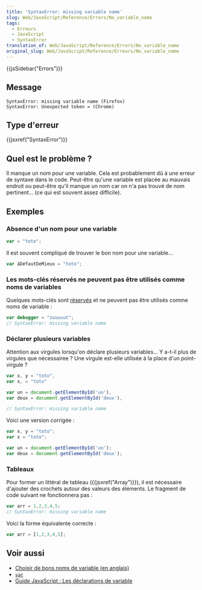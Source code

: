 ```yaml
---
title: 'SyntaxError: missing variable name'
slug: Web/JavaScript/Reference/Errors/No_variable_name
tags:
  - Erreurs
  - JavaScript
  - SyntaxError
translation_of: Web/JavaScript/Reference/Errors/No_variable_name
original_slug: Web/JavaScript/Reference/Erreurs/No_variable_name
---
```

{{jsSidebar("Errors")}}

## Message

```
SyntaxError: missing variable name (Firefox)
SyntaxError: Unexpected token = (Chrome)
```

## Type d'erreur

{{jsxref("SyntaxError")}}

## Quel est le problème ?

Il manque un nom pour une variable. Cela est probablement dû à une erreur de syntaxe dans le code. Peut-être qu'une variable est placée au mauvais endroit ou peut-être qu'il manque un nom car on n'a pas trouvé de nom pertinent… (ce qui est souvent assez difficile).

## Exemples

### Absence d'un nom pour une variable

```js example-bad
var = "toto";
```

Il est souvent compliqué de trouver le bon nom pour une variable…

```js example-good
var àDéfautDeMieux = "toto";
```

### Les mots-clés réservés ne peuvent pas être utilisés comme noms de variables

Quelques mots-clés sont [réservés](/fr/docs/Web/JavaScript/Reference/Grammaire_lexicale#Mots-clés) et ne peuvent pas être utilisés comme noms de variable :

```js example-bad
var debugger = "zuuuuut";
// SyntaxError: missing variable name
```

### Déclarer plusieurs variables

Attention aux virgules lorsqu'on déclare plusieurs variables… Y a-t-il plus de virgules que nécessairee ? Une virgule est-elle utilisée à la place d'un point-virgule ?

```js example-bad
var x, y = "toto",
var x, = "toto"

var un = document.getElementById('un'),
var deux = document.getElementById('deux'),

// SyntaxError: missing variable name
```

Voici une version corrigée :

```js example-good
var x, y = "toto";
var x = "toto";

var un = document.getElementById('un');
var deux = document.getElementById('deux');
```

### Tableaux

Pour former un littéral de tableau ({{jsxref("Array")}}), il est nécessaire d'ajouter des crochets autour des valeurs des éléments. Le fragment de code suivant ne fonctionnera pas :

```js example-bad
var arr = 1,2,3,4,5;
// SyntaxError: missing variable name
```

Voici la forme équivalente correcte :

```js example-good
var arr = [1,2,3,4,5];
```

## Voir aussi

- [Choisir de bons noms de variable (en anglais)](http://wiki.c2.com/?GoodVariableNames)
- [`var`](/fr/docs/Web/JavaScript/Reference/Instructions/var)
- [Guide JavaScript : Les déclarations de variable](/fr/docs/Web/JavaScript/Guide/Types_et_grammaire#Déclarations)
